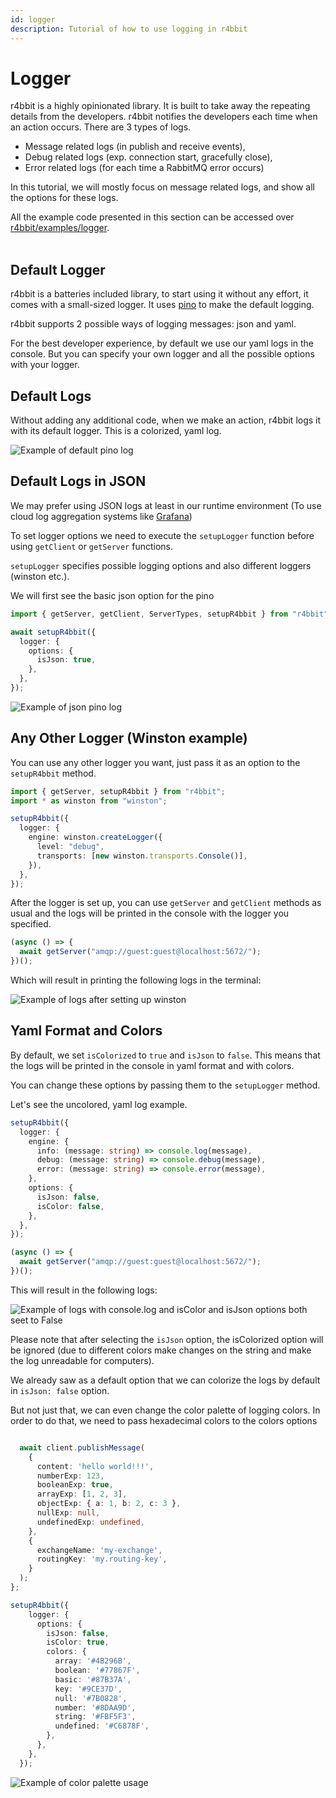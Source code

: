 ```yaml
---
id: logger
description: Tutorial of how to use logging in r4bbit
---
```


# Logger

r4bbit is a highly opinionated library. It is built to take away the repeating details from the developers.
r4bbit notifies the developers each time when an action occurs.
There are 3 types of logs.

- Message related logs (in publish and receive events),
- Debug related logs (exp. connection start, gracefully close),
- Error related logs (for each time a RabbitMQ error occurs)

In this tutorial, we will mostly focus on message related logs, and show all the options for these logs.

<div class="alert alert--primary" role="alert">
  All the example code presented in this section can be accessed over <a href="https://github.com/r4bbit/r4bbit/blob/dev/examples/logger/index.ts" target="_blank">r4bbit/examples/logger</a>.
</div>
<br />

## Default Logger

r4bbit is a batteries included library, to start using it without any effort, it comes with a small-sized logger. It uses [pino](https://github.com/pinojs/pino) to make the default logging.

r4bbit supports 2 possible ways of logging messages: json and yaml.

For the best developer experience, by default we use our yaml logs in the console. But you can specify your own logger and all the possible options with your logger.

## Default Logs

Without adding any additional code, when we make an action, r4bbit logs it with its default logger.
This is a colorized, yaml log.

![Example of default pino log](./assets/logger/default-pino-log.png)

## Default Logs in JSON

We may prefer using JSON logs at least in our runtime environment (To use cloud log aggregation systems like [Grafana](https://grafana.com/oss/loki/))

To set logger options we need to execute the `setupLogger` function before using `getClient` or `getServer` functions.

`setupLogger` specifies possible logging options and also different loggers (winston etc.).

We will first see the basic json option for the pino

```ts
import { getServer, getClient, ServerTypes, setupR4bbit } from "r4bbit";

await setupR4bbit({
  logger: {
    options: {
      isJson: true,
    },
  },
});
```

![Example of json pino log](./assets/logger/json-pino-log.png)

## Any Other Logger (Winston example)

You can use any other logger you want, just pass it as an option to the `setupR4bbit` method.

```ts
import { getServer, setupR4bbit } from "r4bbit";
import * as winston from "winston";

setupR4bbit({
  logger: {
    engine: winston.createLogger({
      level: "debug",
      transports: [new winston.transports.Console()],
    }),
  },
});
```

After the logger is set up, you can use `getServer` and `getClient` methods as usual and the logs will be printed in the console with the logger you specified.

```ts
(async () => {
  await getServer("amqp://guest:guest@localhost:5672/");
})();
```

Which will result in printing the following logs in the terminal:

![Example of logs after setting up winston](./assets/logger/winston-default-log.png)

## Yaml Format and Colors

By default, we set `isColorized` to `true` and `isJson` to `false`. This means that the logs will be printed in the console in yaml format and with colors.

You can change these options by passing them to the `setupLogger` method.

Let's see the uncolored, yaml log example.

```ts
setupR4bbit({
  logger: {
    engine: {
      info: (message: string) => console.log(message),
      debug: (message: string) => console.debug(message),
      error: (message: string) => console.error(message),
    },
    options: {
      isJson: false,
      isColor: false,
    },
  },
});

(async () => {
  await getServer("amqp://guest:guest@localhost:5672/");
})();
```

This will result in the following logs:

![Example of logs with console.log and isColor and isJson options both seet to False](./assets/logger/logger-isColorIsJsonFalse.png)

Please note that after selecting the `isJson` option, the isColorized option will be ignored (due to different colors make changes on the string and make the log unreadable for computers).

We already saw as a default option that we can colorize the logs by default in `isJson: false` option.

But not just that, we can even change the color palette of logging colors.
In order to do that, we need to pass hexadecimal colors to the colors options

```ts

  await client.publishMessage(
    {
      content: 'hello world!!!',
      numberExp: 123,
      booleanExp: true,
      arrayExp: [1, 2, 3],
      objectExp: { a: 1, b: 2, c: 3 },
      nullExp: null,
      undefinedExp: undefined,
    },
    {
      exchangeName: 'my-exchange',
      routingKey: 'my.routing-key',
    }
  );
};

setupR4bbit({
    logger: {
      options: {
        isJson: false,
        isColor: true,
        colors: {
          array: '#4B296B',
          boolean: '#77867F',
          basic: '#87B37A',
          key: '#9CE37D',
          null: '#7B0828',
          number: '#8DAA9D',
          string: '#FBF5F3',
          undefined: '#C6878F',
        },
      },
    },
  });
```

![Example of color palette usage](./assets/logger/custom-color-palette.png)
